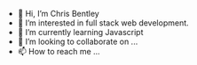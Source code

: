 - 👋 Hi, I’m Chris Bentley
- 👀 I’m interested in full stack web development.
- 🌱 I’m currently learning Javascript
- 💞️ I’m looking to collaborate on ...
- 📫 How to reach me ...

<!---
chris-bentley-git/chris-bentley-git is a ✨ special ✨ repository because its `README.md` (this file) appears on your GitHub profile.
You can click the Preview link to take a look at your changes.
--->

